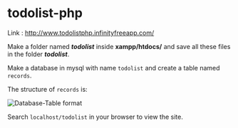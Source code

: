 # todolist-php

Link : http://www.todolistphp.infinityfreeapp.com/

Make a folder named ***todolist*** inside **xampp/htdocs/** and save all these files in the folder ***todolist***.

Make a database in mysql with name `todolist` and create a table named `records`.

The structure of `records` is: 

![Database-Table format](https://user-images.githubusercontent.com/109805574/233887702-6818de0b-242b-4298-ad7b-cdcd0df980fb.png)

Search `localhost/todolist` in your browser to view the site.
